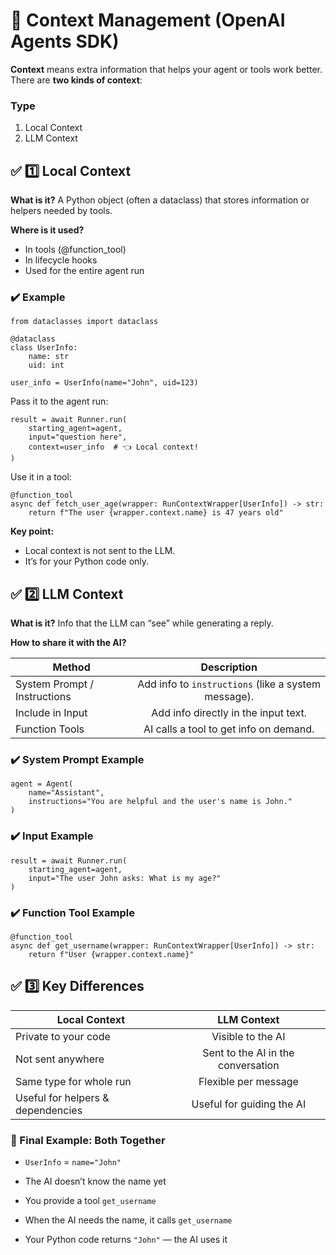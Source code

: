 # 📌 Context Management (OpenAI Agents SDK)

**Context** means extra information that helps your agent or tools work better. There are **two kinds of context**:


### Type
1. Local Context
2. LLM Context


## ✅ 1️⃣ Local Context

**What is it?**
A Python object (often a dataclass) that stores information or helpers needed by tools.

**Where is it used?**
- In tools (@function_tool)
- In lifecycle hooks
- Used for the entire agent run


### ✔️ Example

```
from dataclasses import dataclass

@dataclass
class UserInfo:
    name: str
    uid: int

```

```
user_info = UserInfo(name="John", uid=123)
```

Pass it to the agent run:

```
result = await Runner.run(
    starting_agent=agent,
    input="question here",
    context=user_info  # 👈 Local context!
)
```

Use it in a tool:

```
@function_tool
async def fetch_user_age(wrapper: RunContextWrapper[UserInfo]) -> str:
    return f"The user {wrapper.context.name} is 47 years old"

```

**Key point:**
- Local context is not sent to the LLM.
- It’s for your Python code only.



## ✅ 2️⃣ LLM Context

**What is it?**
Info that the LLM can “see” while generating a reply.

**How to share it with the AI?**

| Method                           | Description                                              |
| ---------------------------------|:--------------------------------------------------------:|
| System Prompt / Instructions     | Add info to `instructions` (like a system message).      |
| Include in Input                 | Add info directly in the input text.                     |
| Function Tools                   | AI calls a tool to get info on demand.                   |


### ✔️ System Prompt Example
```
agent = Agent(
    name="Assistant",
    instructions="You are helpful and the user's name is John."
)
```

### ✔️ Input Example
```
result = await Runner.run(
    starting_agent=agent,
    input="The user John asks: What is my age?"
)
```

### ✔️ Function Tool Example
```
@function_tool
async def get_username(wrapper: RunContextWrapper[UserInfo]) -> str:
    return f"User {wrapper.context.name}"
```

## ✅ 3️⃣ Key Differences

| Local Context                          | LLM Context                                              |
| ------------------------------------|:------------------------------------:|
| Private to your code                | Visible to the AI                      |
| Not sent anywhere                   | Sent to the AI in the conversation     |
| Same type for whole run             | Flexible per message                   |
| Useful for helpers & dependencies   | Useful for guiding the AI              |


### 📌 Final Example: Both Together

- ``UserInfo`` = ``name="John"``

- The AI doesn’t know the name yet

- You provide a tool ``get_username``

- When the AI needs the name, it calls ``get_username``

- Your Python code returns ``"John"`` — the AI uses it



